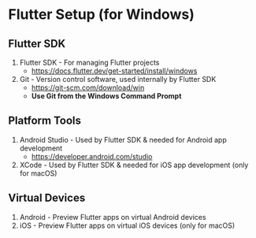 # Flutter Setup (for Windows)
## Flutter SDK
1. Flutter SDK - For managing Flutter projects
    - https://docs.flutter.dev/get-started/install/windows
2. Git - Version control software, used internally by Flutter SDK
    - https://git-scm.com/download/win
    - **Use Git from the Windows Command Prompt**
## Platform Tools
1. Android Studio - Used by Flutter SDK & needed for Android app development
    - https://developer.android.com/studio
2. XCode - Used by Flutter SDK & needed for iOS app development (only for macOS)
## Virtual Devices
1. Android - Preview Flutter apps on virtual Android devices
2. iOS - Preview Flutter apps on virtual iOS devices (only for macOS)